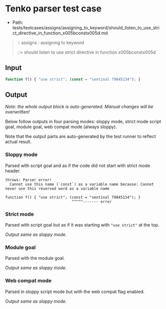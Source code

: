 # Tenko parser test case

- Path: tests/testcases/assigns/assigning_to_keyword/should_listen_to_use_strict_directive_in_function_x005bconstx005d.md

> :: assigns : assigning to keyword
>
> ::> should listen to use strict directive in function x005bconstx005d

## Input

`````js
function f() { "use strict"; (const = "sentinal 79845134"); }
`````

## Output

_Note: the whole output block is auto-generated. Manual changes will be overwritten!_

Below follow outputs in four parsing modes: sloppy mode, strict mode script goal, module goal, web compat mode (always sloppy).

Note that the output parts are auto-generated by the test runner to reflect actual result.

### Sloppy mode

Parsed with script goal and as if the code did not start with strict mode header.

`````
throws: Parser error!
  Cannot use this name (`const`) as a variable name because: Cannot never use this reserved word as a variable name

function f() { "use strict"; (const = "sentinal 79845134"); }
                              ^^^^^------- error
`````

### Strict mode

Parsed with script goal but as if it was starting with `"use strict"` at the top.

_Output same as sloppy mode._

### Module goal

Parsed with the module goal.

_Output same as sloppy mode._

### Web compat mode

Parsed in sloppy script mode but with the web compat flag enabled.

_Output same as sloppy mode._
